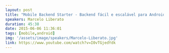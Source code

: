 ```yaml
---
layout: post
title: "Mobile Backend Starter - Backend fácil e escalável para Android e iOS"
speakers: Marcelo Liberato
duration: 45:38
date: 2015-06-06 11:36:01
tags: [mobile,android]
img: '/assets/image/speakers/Marcelo-Liberato.jpg'
link: https://www.youtube.com/watch?v=I0vTGjedYdk
---
```

